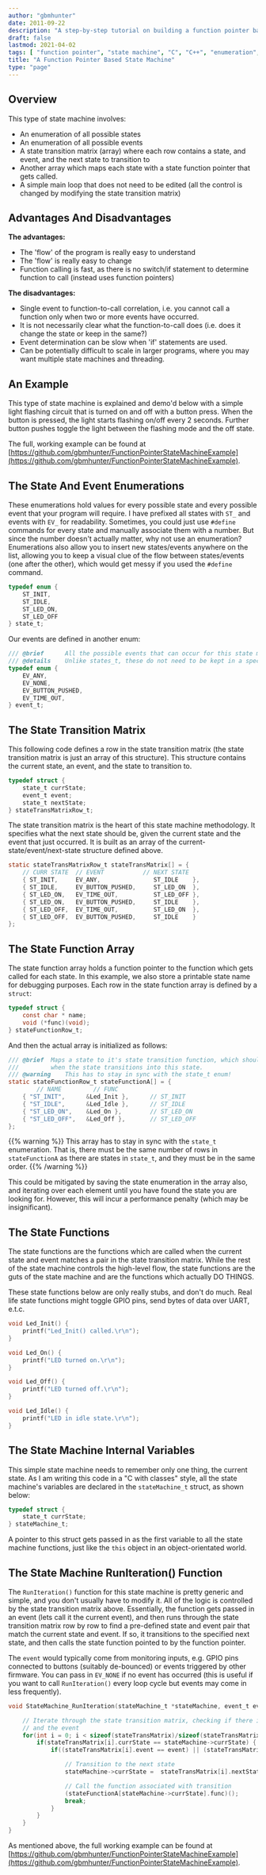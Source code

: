 ```yaml
---
author: "gbmhunter"
date: 2011-09-22
description: "A step-by-step tutorial on building a function pointer based state machine."
draft: false
lastmod: 2021-04-02
tags: [ "function pointer", "state machine", "C", "C++", "enumeration", "enum", "states", "events", "embedded", "logic" ]
title: "A Function Pointer Based State Machine"
type: "page"
---
```


## Overview

This type of state machine involves:

* An enumeration of all possible states
* An enumeration of all possible events
* A state transition matrix (array) where each row contains a state, and event, and the next state to transition to
* Another array which maps each state with a state function pointer that gets called.
* A simple main loop that does not need to be edited (all the control is changed by modifying the state transition matrix)

## Advantages And Disadvantages

**The advantages:**

* The 'flow' of the program is really easy to understand
* The 'flow' is really easy to change
* Function calling is fast, as there is no switch/if statement to determine function to call (instead uses function pointers)

**The disadvantages:**

* Single event to function-to-call correlation, i.e. you cannot call a function only when two or more events have occurred.
* It is not necessarily clear what the function-to-call does (i.e. does it change the state or keep in the same?)
* Event determination can be slow when 'if' statements are used.
* Can be potentially difficult to scale in larger programs, where you may want multiple state machines and threading. 

## An Example

This type of state machine is explained and demo'd below with a simple light flashing circuit that is turned on and off with a button press. When the button is pressed, the light starts flashing on/off every 2 seconds. Further button pushes toggle the light between the flashing mode and the off state.

The full, working example can be found at [https://github.com/gbmhunter/FunctionPointerStateMachineExample](https://github.com/gbmhunter/FunctionPointerStateMachineExample).

## The State And Event Enumerations

These enumerations hold values for every possible state and every possible event that your program will require. I have prefixed all states with `ST_` and events with `EV_` for readability. Sometimes, you could just use `#define` commands for every state and manually associate them with a number. But since the number doesn't actually matter, why not use an enumeration? Enumerations also allow you to insert new states/events anywhere on the list, allowing you to keep a visual clue of the flow between states/events (one after the other), which would get messy if you used the `#define` command.

```c
typedef enum {
    ST_INIT,
    ST_IDLE,
    ST_LED_ON,
    ST_LED_OFF
} state_t;
```

Our events are defined in another enum:

```c    
/// @brief      All the possible events that can occur for this state machine.
/// @details    Unlike states_t, these do not need to be kept in a special order.
typedef enum {
    EV_ANY,
    EV_NONE,
    EV_BUTTON_PUSHED,
    EV_TIME_OUT,
} event_t;
```

## The State Transition Matrix

This following code defines a row in the state transition matrix (the state transition matrix is just an array of this structure). This structure contains the current state, an event, and the state to transition to.

```c
typedef struct {
    state_t currState;
    event_t event;
    state_t nextState;
} stateTransMatrixRow_t;
```

The state transition matrix is the heart of this state machine methodology. It specifies what the next state should be, given the current state and the event that just occurred. It is built as an array of the current-state/event/next-state structure defined above.

```c    
static stateTransMatrixRow_t stateTransMatrix[] = {
    // CURR STATE  // EVENT           // NEXT STATE
    { ST_INIT,     EV_ANY,               ST_IDLE    },
    { ST_IDLE,     EV_BUTTON_PUSHED,     ST_LED_ON  },
    { ST_LED_ON,   EV_TIME_OUT,          ST_LED_OFF },
    { ST_LED_ON,   EV_BUTTON_PUSHED,     ST_IDLE    },
    { ST_LED_OFF,  EV_TIME_OUT,          ST_LED_ON  },
    { ST_LED_OFF,  EV_BUTTON_PUSHED,     ST_IDLE    }
};
```

## The State Function Array

The state function array holds a function pointer to the function which gets called for each state. In this example, we also store a printable state name for debugging purposes. Each row in the state function array is defined by a `struct`:

```c    
typedef struct {
    const char * name;
    void (*func)(void);
} stateFunctionRow_t;
```

And then the actual array is initialized as follows:

```c    
/// @brief  Maps a state to it's state transition function, which should be called
///         when the state transitions into this state.
/// @warning    This has to stay in sync with the state_t enum!
static stateFunctionRow_t stateFunctionA[] = {
        // NAME         // FUNC
    { "ST_INIT",      &Led_Init },      // ST_INIT
    { "ST_IDLE",      &Led_Idle },      // ST_IDLE
    { "ST_LED_ON",    &Led_On },        // ST_LED_ON
    { "ST_LED_OFF",   &Led_Off },       // ST_LED_OFF
};
```

{{% warning %}}
This array has to stay in sync with the `state_t` enumeration. That is, there must be the same number of rows in `stateFunctionA` as there are states in `state_t`, and they must be in the same order.
{{% /warning %}}

This could be mitigated by saving the state enumeration in the array also, and iterating over each element until you have found the state you are looking for. However, this will incur a performance penalty (which may be insignificant).

## The State Functions

The state functions are the functions which are called when the current state and event matches a pair in the state transition matrix. While the rest of the state machine controls the high-level flow, the state functions are the guts of the state machine and are the functions which actually DO THINGS.

These state functions below are only really stubs, and don't do much. Real life state functions might toggle GPIO pins, send bytes of data over UART, e.t.c.

```c    
void Led_Init() {
    printf("Led_Init() called.\r\n");
}

void Led_On() {
    printf("LED turned on.\r\n");
}

void Led_Off() {
    printf("LED turned off.\r\n");
}

void Led_Idle() {
    printf("LED in idle state.\r\n");
}
```

## The State Machine Internal Variables

This simple state machine needs to remember only one thing, the current state. As I am writing this code in a "C with classes" style, all the state machine's variables are declared in the `stateMachine_t` struct, as shown below:

```c    
typedef struct {
    state_t currState;
} stateMachine_t;
```

A pointer to this struct gets passed in as the first variable to all the state machine functions, just like the `this` object in an object-orientated world.

## The State Machine RunIteration() Function

The `RunIteration()` function for this state machine is pretty generic and simple, and you don't usually have to modify it. All of the logic is controlled by the state transition matrix above. Essentially, the function gets passed in an event (lets call it the current event), and then runs through the state transition matrix row by row to find a pre-defined state and event pair that match the current state and event. If so, it transitions to the specified next state, and then calls the state function pointed to by the function pointer.

The `event` would typically come from monitoring inputs, e.g. GPIO pins connected to buttons (suitably de-bounced) or events triggered by other firmware. You can pass in `EV_NONE` if no event has occurred (this is useful if you want to call `RunIteration()` every loop cycle but events may come in less frequently).

```c    
void StateMachine_RunIteration(stateMachine_t *stateMachine, event_t event) {

    // Iterate through the state transition matrix, checking if there is both a match with the current state
    // and the event
    for(int i = 0; i < sizeof(stateTransMatrix)/sizeof(stateTransMatrix[0]); i++) {
        if(stateTransMatrix[i].currState == stateMachine->currState) {
            if((stateTransMatrix[i].event == event) || (stateTransMatrix[i].event == EV_ANY)) {

                // Transition to the next state
                stateMachine->currState =  stateTransMatrix[i].nextState;

                // Call the function associated with transition
                (stateFunctionA[stateMachine->currState].func)();
                break;
            }
        }
    }
}
```

As mentioned above, the full working example can be found at [https://github.com/gbmhunter/FunctionPointerStateMachineExample](https://github.com/gbmhunter/FunctionPointerStateMachineExample).
